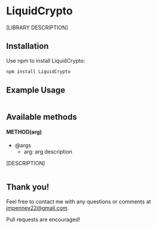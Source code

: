 # LiquidCrypto

[LIBRARY DESCRIPTION]

## Installation

Use npm to install LiquidCrypto:

```bash
npm install LiquidCrypto
```

## Example Usage

```javascript


```

## Available methods

#### METHOD(arg)
* @args
    * arg: arg description

[DESCRIPTION]

```javascript

```

## Thank you! 

Feel free to contact me with any questions or comments at jmpenney22@gmail.com. 

Pull requests are encouraged! 